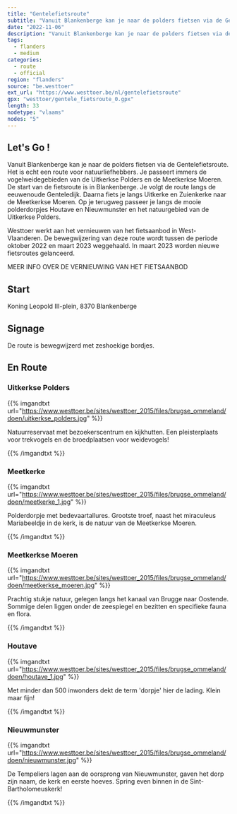 ```yaml
---
title: "Gentelefietsroute"
subtitle: "Vanuit Blankenberge kan je naar de polders fietsen via de Gentelefietsroute"
date: "2022-11-06"
description: "Vanuit Blankenberge kan je naar de polders fietsen via de Gentelefietsroute" 
tags:
  - flanders
  - medium
categories: 
  - route
  - official
region: "flanders"
source: "be.westtoer"
ext_url: "https://www.westtoer.be/nl/gentelefietsroute"
gpx: "westtoer/gentele_fietsroute_0.gpx"
length: 33
nodetype: "vlaams"
nodes: "5"
---
```


## Let's Go !

Vanuit Blankenberge kan je naar de polders fietsen via de Gentelefietsroute. Het is echt een route voor natuurliefhebbers. Je passeert immers de vogelweidegebieden van de Uitkerkse Polders en de Meetkerkse Moeren. De start van de fietsroute is in Blankenberge. Je volgt de route langs de eeuwenoude Genteledijk. Daarna fiets je langs Uitkerke en Zuienkerke naar de Meetkerkse Moeren. Op je terugweg passeer je langs de mooie polderdorpjes Houtave en Nieuwmunster en het natuurgebied van de Uitkerkse Polders.

Westtoer werkt aan het vernieuwen van het fietsaanbod in West-Vlaanderen. De bewegwijzering van deze route wordt tussen de periode oktober 2022 en maart 2023 weggehaald. In maart 2023 worden nieuwe fietsroutes gelanceerd.

MEER INFO OVER DE VERNIEUWING VAN HET FIETSAANBOD

## Start 

Koning Leopold III-plein, 8370 Blankenberge

## Signage

De route is bewegwijzerd met zeshoekige bordjes.

## En Route

### Uitkerkse Polders

{{% imgandtxt url="https://www.westtoer.be/sites/westtoer_2015/files/brugse_ommeland/doen/uitkerkse_polders.jpg" %}}

Natuurreservaat met bezoekerscentrum en kijkhutten. Een pleisterplaats voor trekvogels en de broedplaatsen voor weidevogels!

{{% /imgandtxt %}}

### Meetkerke

{{% imgandtxt url="https://www.westtoer.be/sites/westtoer_2015/files/brugse_ommeland/doen/meetkerke_1.jpg" %}}

Polderdorpje met bedevaartallures. Grootste troef, naast het miraculeus Mariabeeldje in de kerk, is de natuur van de Meetkerkse Moeren.

{{% /imgandtxt %}}

### Meetkerkse Moeren

{{% imgandtxt url="https://www.westtoer.be/sites/westtoer_2015/files/brugse_ommeland/doen/meetkerkse_moeren.jpg" %}}

Prachtig stukje natuur, gelegen langs het kanaal van Brugge naar Oostende. Sommige delen liggen onder de zeespiegel en bezitten en specifieke fauna en flora.

{{% /imgandtxt %}}

### Houtave

{{% imgandtxt url="https://www.westtoer.be/sites/westtoer_2015/files/brugse_ommeland/doen/houtave_1.jpg" %}}

Met minder dan 500 inwonders dekt de term 'dorpje' hier de lading. Klein maar fijn!

{{% /imgandtxt %}}

### Nieuwmunster

{{% imgandtxt url="https://www.westtoer.be/sites/westtoer_2015/files/brugse_ommeland/doen/nieuwmunster.jpg" %}}

De Tempeliers lagen aan de oorsprong van Nieuwmunster, gaven het dorp zijn naam, de kerk en eerste hoeves. Spring even binnen in de Sint-Bartholomeuskerk!

{{% /imgandtxt %}}